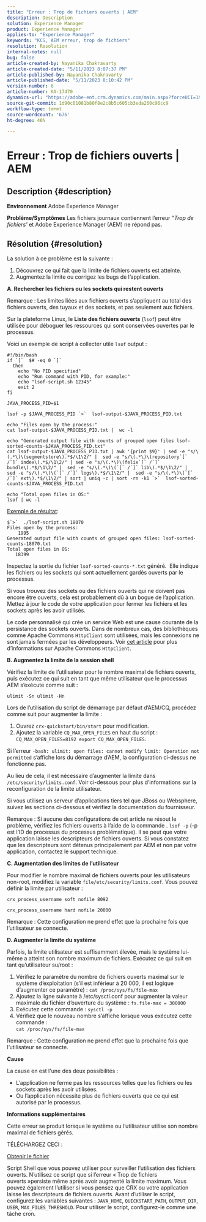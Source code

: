 ```yaml
---
title: "Erreur : Trop de fichiers ouverts | AEM"
description: Description
solution: Experience Manager
product: Experience Manager
applies-to: "Experience Manager"
keywords: "KCS, AEM erreur, trop de fichiers"
resolution: Resolution
internal-notes: null
bug: false
article-created-by: Nayanika Chakravarty
article-created-date: "5/11/2023 8:07:37 PM"
article-published-by: Nayanika Chakravarty
article-published-date: "5/11/2023 8:10:42 PM"
version-number: 6
article-number: KA-17470
dynamics-url: "https://adobe-ent.crm.dynamics.com/main.aspx?forceUCI=1&pagetype=entityrecord&etn=knowledgearticle&id=4792ab77-37f0-ed11-8849-6045bd006239"
source-git-commit: 1d90c01081b80f8e2c8b5c605cb3eda260c96cc9
workflow-type: tm+mt
source-wordcount: '676'
ht-degree: 46%

---
```


# Erreur : Trop de fichiers ouverts | AEM

## Description {#description}

<b>Environnement</b>
Adobe Experience Manager


<b>Problème/Symptômes</b>
Les fichiers journaux contiennent l’erreur &quot;*Trop de fichiers&#39;* et Adobe Experience Manager (AEM) ne répond pas.




## Résolution {#resolution}


La solution à ce problème est la suivante :

1. Découvrez ce qui fait que la limite de fichiers ouverts est atteinte.
2. Augmentez la limite ou corrigez les bugs de l’application.


<b>A. Rechercher les fichiers ou les sockets qui restent ouverts</b>

Remarque : Les limites liées aux fichiers ouverts s’appliquent au total des fichiers ouverts, des tuyaux et des sockets, et pas seulement aux fichiers.

Sur la plateforme Linux, le <b>Liste des fichiers ouverts</b> (`lsof`) peut être utilisée pour déboguer les ressources qui sont conservées ouvertes par le processus.

Voici un exemple de script à collecter utile `lsof` output :


```
#!/bin/bash
if `[`  $# -eq 0 `]` 
  then
    echo "No PID specified"
    echo "Run command with PID, for example:"
    echo "lsof-script.sh 12345"
    exit 2
fi
 
JAVA_PROCESS_PID=$1
 
lsof -p $JAVA_PROCESS_PID `>`  lsof-output-$JAVA_PROCESS_PID.txt
 
echo "Files open by the process:"
cat lsof-output-$JAVA_PROCESS_PID.txt |  wc -l
 
echo "Generated output file with counts of grouped open files lsof-sorted-counts-$JAVA_PROCESS_PID.txt"
cat lsof-output-$JAVA_PROCESS_PID.txt | awk '{print $9}' | sed -e "s/\(.*\)\(segmentstore\).*$/\1\2/" |  sed -e "s/\(.*\)\(repository`[` /`]` index\).*$/\1\2/" | sed -e "s/\(.*\)\(felix`[` /`]` bundle\).*$/\1\2/" |  sed -e "s/\(.*\)\(`[` /`]` lib\).*$/\1\2/" |  sed -e "s/\(.*\)\(`[` /`]` logs\).*$/\1\2/" |  sed -e "s/\(.*\)\(`[` /`]` ext\).*$/\1\2/" | sort | uniq -c | sort -rn -k1 `>`  lsof-sorted-counts-$JAVA_PROCESS_PID.txt
 
echo "Total open files in OS:"
lsof | wc -l
```


<u>Exemple de résultat</u>:


```
$`>`  ./lsof-script.sh 18070
Files open by the process:
    1995
Generated output file with counts of grouped open files: lsof-sorted-counts-18070.txt
Total open files in OS:
   18399
```


Inspectez la sortie du fichier `lsof-sorted-counts-*.txt` généré.  Elle indique les fichiers ou les sockets qui sont actuellement gardés ouverts par le processus.

Si vous trouvez des sockets ou des fichiers ouverts qui ne doivent pas encore être ouverts, cela est probablement dû à un bogue de l’application. Mettez à jour le code de votre application pour fermer les fichiers et les sockets après les avoir utilisés.

Le code personnalisé qui crée un service Web est une cause courante de la persistance des sockets ouverts. Dans de nombreux cas, des bibliothèques comme Apache Commons `HttpClient` sont utilisées, mais les connexions ne sont jamais fermées par les développeurs. Voir [cet article](https://stackoverflow.com/questions/43454514/proper-usage-of-apache-httpclient-and-when-to-close-it) pour plus d’informations sur Apache Commons `HttpClient`.

<b>B. Augmentez la limite de la session shell</b>

Vérifiez la limite de l’utilisateur pour le nombre maximal de fichiers ouverts, puis exécutez ce qui suit en tant que même utilisateur que le processus AEM s’exécute comme suit :

`ulimit -Sn ulimit -Hn`

Lors de l’utilisation du script de démarrage par défaut d’AEM/CQ, procédez comme suit pour augmenter la limite :

1. Ouvrez `crx-quickstart/bin/start` pour modification.
2. Ajoutez la variable `CQ_MAX_OPEN_FILES` en haut du script :    `CQ_MAX_OPEN_FILES=8192 export CQ_MAX_OPEN_FILES`.


Si l’erreur `-bash: ulimit: open files: cannot modify limit: Operation not permitted` s’affiche lors du démarrage d’AEM, la configuration ci-dessus ne fonctionne pas.

Au lieu de cela, il est nécessaire d’augmenter la limite dans `/etc/security/limits.conf`. Voir ci-dessous pour plus d’informations sur la reconfiguration de la limite utilisateur.

Si vous utilisez un serveur d’applications tiers tel que JBoss ou Websphere, suivez les sections ci-dessous et vérifiez la documentation du fournisseur.

Remarque : Si aucune des configurations de cet article ne résout le problème, vérifiez les fichiers ouverts à l’aide de la commande . `lsof -p` (-p est l’ID de processus du processus problématique). Il se peut que votre application laisse les descripteurs de fichiers ouverts. Si vous constatez que les descripteurs sont détenus principalement par AEM et non par votre application, contactez le support technique.

<b>C. Augmentation des limites de l’utilisateur</b>

Pour modifier le nombre maximal de fichiers ouverts pour les utilisateurs non-root, modifiez la variable `file/etc/security/limits.conf`. Vous pouvez définir la limite par utilisateur :

`crx_process_username soft nofile 8092`

`crx_process_username hard nofile 20000`

Remarque : Cette configuration ne prend effet que la prochaine fois que l’utilisateur se connecte.

<b>D. Augmenter la limite du système</b>

Parfois, la limite utilisateur est suffisamment élevée, mais le système lui-même a atteint son nombre maximum de fichiers. Exécutez ce qui suit en tant qu’utilisateur su/root :

1. Vérifiez le paramètre du nombre de fichiers ouverts maximal sur le système d’exploitation (s’il est inférieur à 20 000, il est logique d’augmenter ce paramètre) : 
   `cat /proc/sys/fs/file-max`
2. Ajoutez la ligne suivante à /etc/sysctl.conf pour augmenter la valeur maximale du fichier d’ouverture du système :
   `fs.file-max = 300000`
3. Exécutez cette commande :
   `sysctl -p`
4. Vérifiez que le nouveau nombre s’affiche lorsque vous exécutez cette commande :    
   `cat /proc/sys/fs/file-max`


Remarque : Cette configuration ne prend effet que la prochaine fois que l’utilisateur se connecte.

<b>Cause</b>

La cause en est l&#39;une des deux possibilités :

- L’application ne ferme pas les ressources telles que les fichiers ou les sockets après les avoir utilisées.
- Ou l’application nécessite plus de fichiers ouverts que ce qui est autorisé par le processus.


<b>Informations supplémentaires</b>

Cette erreur se produit lorsque le système ou l’utilisateur utilise son nombre maximal de fichiers gérés.

TÉLÉCHARGEZ CECI :

[Obtenir le fichier](https://helpx.adobe.com/content/dam/help/en/experience-manager/kb/CQ55MonitoringTooManyOpenFiles/jcr_content/main-pars/download-section/download-1/disable-monitoring-scripts-1.0.zip "check_open_files.sh")

Script Shell que vous pouvez utiliser pour surveiller l’utilisation des fichiers ouverts. N’utilisez ce script que si l’erreur « Trop de fichiers ouverts »persiste même après avoir augmenté la limite maximum. Vous pouvez également l’utiliser si vous pensez que CRX ou votre application laisse les descripteurs de fichiers ouverts. Avant d’utiliser le script, configurez les variables suivantes : `JAVA_HOME`, `QUICKSTART_PATH`, `OUTPUT_DIR`, `USER`, `MAX_FILES_THRESHOLD`. Pour utiliser le script, configurez-le comme une tâche cron.
